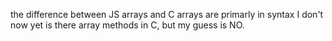 the difference between JS arrays and C arrays are primarly in syntax
I don't now yet is there array methods in C, but my guess is NO.